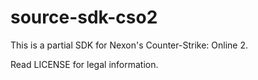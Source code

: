 # source-sdk-cso2

This is a partial SDK for Nexon's Counter-Strike: Online 2.

Read LICENSE for legal information.

